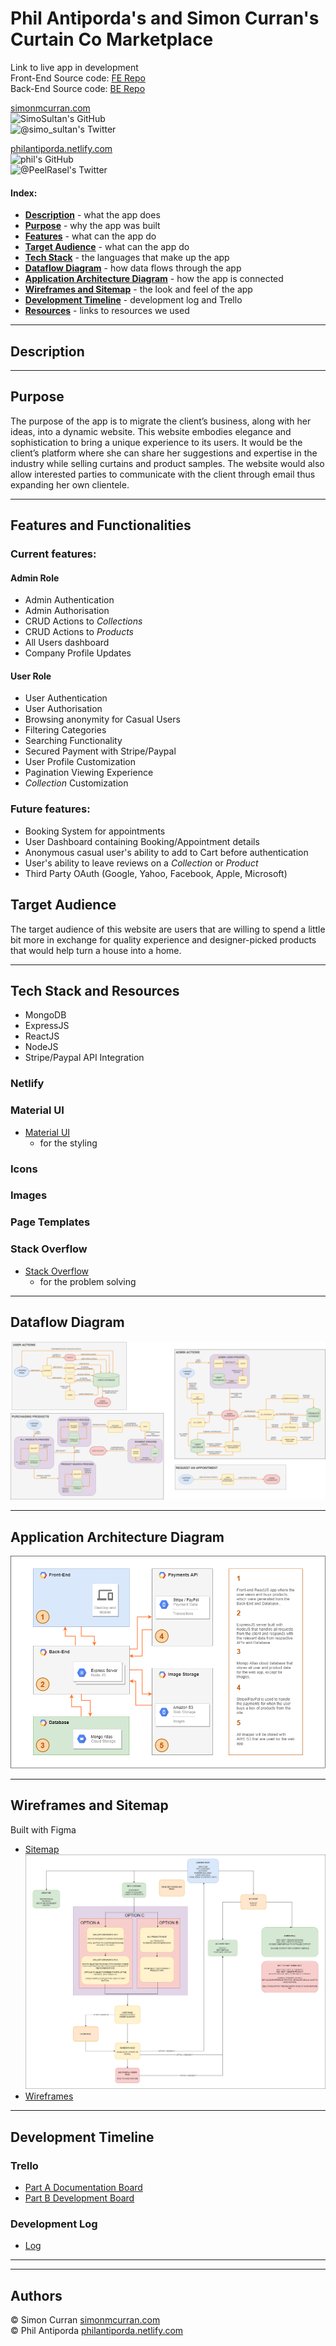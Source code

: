 # Phil Antiporda's and Simon Curran's Curtain Co Marketplace

<!-- The app: [thecurtain.co]()   -->

Link to live app in development  
Front-End Source code: [FE Repo](https://github.com/SimoSultan/curtainco_fe)  
Back-End Source code: [BE Repo](https://github.com/philrussel21/curtain_co_BE)

[simonmcurran.com](https://www.simonmcurran.com/)  
![SimoSultan's GitHub](https://img.shields.io/github/followers/SimoSultan?logo=GitHub&style=for-the-badge)  
![@simo_sultan's Twitter](https://img.shields.io/twitter/follow/simo_sultan?color=%234183C4&logo=twitter&style=for-the-badge)

<!-- ![Simons's LinkedIn](https://img.shields.io/badge/linkedin-%230077B5.svg?&style=for-the-badge&logo=linkedin&logoColor=white) -->

[philantiporda.netlify.com](https://philantiporda.netlify.app/index.html)  
![phil's GitHub](https://img.shields.io/github/followers/philrussel21?logo=GitHub&style=for-the-badge)  
![@PeelRasel's Twitter](https://img.shields.io/twitter/follow/PeelRasel?color=%234183C4&logo=twitter&style=for-the-badge)

<!-- ![Phil's LinkedIn](https://img.shields.io/badge/linkedin-%230077B5.svg?&style=for-the-badge&logo=linkedin&logoColor=white) -->

#### Index:

- [**Description**](#Description) - what the app does
- [**Purpose**](#Purpose) - why the app was built
- [**Features**](#Features) - what can the app do
- [**Target Audience**](#Target-Audience) - what can the app do
- [**Tech Stack**](#Tech-Stack-and-Resources) - the languages that make up the app
- [**Dataflow Diagram**](#Dataflow-Diagram) - how data flows through the app
- [**Application Architecture Diagram**](#Application-Architecture-Diagram) - how the app is connected
- [**Wireframes and Sitemap**](#Wireframes-and-Sitemap) - the look and feel of the app
- [**Development Timeline**](#Development-Timeline) - development log and Trello
- [**Resources**](#Resources) - links to resources we used

---

## Description

---

## Purpose

The purpose of the app is to migrate the client’s business, along with her ideas, into a dynamic website. This website embodies elegance and sophistication to bring a unique experience to its users.
It would be the client’s platform where she can share her suggestions and expertise in the industry while selling curtains and product samples. The website would also allow interested parties to communicate with the client through email thus expanding her own clientele.

---

## Features and Functionalities

### Current features:

#### Admin Role

- Admin Authentication
- Admin Authorisation
- CRUD Actions to _Collections_
- CRUD Actions to _Products_
- All Users dashboard
- Company Profile Updates

#### User Role

- User Authentication
- User Authorisation
- Browsing anonymity for Casual Users
- Filtering Categories
- Searching Functionality
- Secured Payment with Stripe/Paypal
- User Profile Customization
- Pagination Viewing Experience
- _Collection_ Customization

### Future features:

- Booking System for appointments
- User Dashboard containing Booking/Appointment details
- Anonymous casual user's ability to add to Cart before authentication
- User's ability to leave reviews on a _Collection_ or _Product_
- Third Party OAuth (Google, Yahoo, Facebook, Apple, Microsoft)

## Target Audience

The target audience of this website are users that are willing to spend a little bit more in exchange for quality experience and designer-picked products that would help turn a house into a home.

---

## Tech Stack and Resources

- MongoDB
- ExpressJS
- ReactJS
- NodeJS
- Stripe/Paypal API Integration

### Netlify

<!-- - [Netlify](https://www.netlify.com/)
  - for deployment -->

### Material UI

- [Material UI](https://material-ui.com/)
  - for the styling

### Icons

<!-- - [Font Awesome](https://fontawesome.com/)
  - for the GitHub and Twitter icons in the footer -->

### Images

<!-- - [Canva](https://www.canva.com/design/DAEIOVa5ems/q-Y-EyYIIxNcoSLm1ATabA/edit)
  - for the logo... -->

### Page Templates

<!-- - [404 Page]()
  - 404 page... -->

### Stack Overflow

- [Stack Overflow](https://stackoverflow.com/)
  - for the problem solving

---

## Dataflow Diagram

![Curtain Co Dataflow Diagram](/docs/DataFlow_Diagram.png)

---

## Application Architecture Diagram

![Curtain Co Application Arhictecture Diagram](/docs/Curtain_Co_AAD.png)

---

## Wireframes and Sitemap

Built with Figma

- [Sitemap](https://www.figma.com/file/UHm86rh8y2z1ELencrFId1/Sitemap?node-id=0%3A1)
  ![Curtain Co Sitemap](/docs/Curtain_Co_Sitemap.png)
- [Wireframes](https://material-ui.com/)

---

## Development Timeline

### Trello

- [Part A Documentation Board](https://trello.com/b/VF6Vc7Ri/part-1-documentation)
- [Part B Development Board](https://trello.com/b/bWDaFBft/part-2-code)

### Development Log

- [Log](./docs/dev-log.md)

---

<!-- ## Copyright

MIT License

Copyright (c) 2020 Simon Curran & Phil Antiporda

Permission is hereby granted, free of charge, to any person obtaining a copy
of this software and associated documentation files (the "Software"), to deal
in the Software without restriction, including without limitation the rights
to use, copy, modify, merge, publish, distribute, sublicense, and/or sell
copies of the Software, and to permit persons to whom the Software is
furnished to do so, subject to the following conditions:

The above copyright notice and this permission notice shall be included in all
copies or substantial portions of the Software.

THE SOFTWARE IS PROVIDED "AS IS", WITHOUT WARRANTY OF ANY KIND, EXPRESS OR
IMPLIED, INCLUDING BUT NOT LIMITED TO THE WARRANTIES OF MERCHANTABILITY,
FITNESS FOR A PARTICULAR PURPOSE AND NONINFRINGEMENT. IN NO EVENT SHALL THE
AUTHORS OR COPYRIGHT HOLDERS BE LIABLE FOR ANY CLAIM, DAMAGES OR OTHER
LIABILITY, WHETHER IN AN ACTION OF CONTRACT, TORT OR OTHERWISE, ARISING FROM,
OUT OF OR IN CONNECTION WITH THE SOFTWARE OR THE USE OR OTHER DEALINGS IN THE
SOFTWARE. -->

---

## Authors

© Simon Curran [simonmcurran.com](https://www.simonmcurran.com/)  
© Phil Antiporda [philantiporda.netlify.com](https://philantiporda.netlify.app/index.html)
